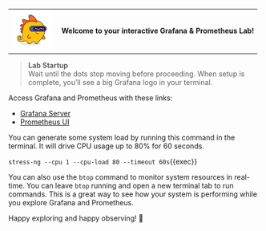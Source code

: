 <table style="border-collapse: collapse; margin-bottom: 8px;">
  <tr>
    <td style="padding-right: 12px; vertical-align: middle;">
      <img src="./images/grot.png"
           alt="Grot the Grafana Dino"
           style="max-width: 80px;" />
    </td>
    <td style="vertical-align: middle;">
      <p style="margin: 0; line-height: 1.4;">
        <strong>Welcome to your interactive Grafana & Prometheus Lab!</strong>
      </p>
    </td>
  </tr>
</table>

> **Lab Startup**  
> Wait until the dots stop moving before proceeding. When setup is complete, you’ll see a big Grafana logo in your terminal.


Access Grafana and Prometheus with these links:

- [Grafana Server]({{TRAFFIC_HOST1_3000}})
- [Prometheus UI]({{TRAFFIC_HOST1_9090}})

You can generate some system load by running this command in the terminal. It will drive CPU usage up to 80% for 60 seconds.

`stress-ng --cpu 1 --cpu-load 80 --timeout 60s`{{exec}}

You can also use the `btop` command to monitor system resources in real-time. You can leave `btop` running and open a new terminal tab to run commands. This is a great way to see how your system is performing while you explore Grafana and Prometheus.

Happy exploring and happy observing! 🎉

